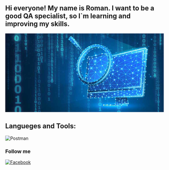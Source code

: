 ## Hi everyone! My name is Roman. I want to be a good QA specialist, so I`m learning and improving my skills.

<p align="center">
  <img width="900" height="250" src="https://github.com/RomanHodov/romanhodov/blob/main/1_1-8.jpg">
</p>



## Langueges and Tools:
![Postman](https://img.shields.io/badge/-Postman-090909?style=for-the-badge&logo=flutter&logoColor=47C5FB)

### Follow me

[![Facebook](https://img.shields.io/badge/-Facebook-090909?style=for-the-badge&logo=flutter&logoColor=47C5FB)](https://www.facebook.com/profile.php?id=100054745900294)
